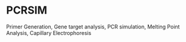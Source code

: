 # PCRSIM
Primer Generation, Gene target analysis, PCR simulation, Melting Point Analysis, Capillary Electrophoresis
